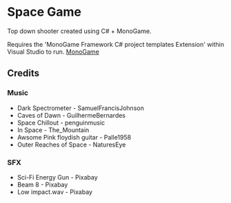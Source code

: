 # Space Game
Top down shooter created using C# + MonoGame.

Requires the 'MonoGame Framework C# project templates Extension' within Visual Studio to run. [MonoGame](https://monogame.net/articles/getting_started/1_setting_up_your_development_environment_windows.html)

## Credits

### Music
- Dark Spectrometer - SamuelFrancisJohnson
- Caves of Dawn - GuilhermeBernardes
- Space Chillout - penguinmusic
- In Space - The_Mountain
- Awsome Pink floydish guitar - Palle1958
- Outer Reaches of Space - NaturesEye

### SFX
- Sci-Fi Energy Gun - Pixabay
- Beam 8 - Pixabay
- Low impact.wav - Pixabay
